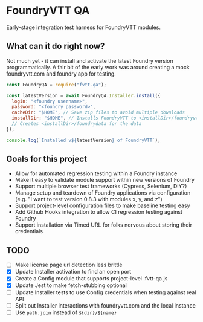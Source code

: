 # FoundryVTT QA

Early-stage integration test harness for FoundryVTT modules.

## What can it do right now?

Not much yet - it can install and activate the latest Foundry version programmatically. A fair bit of the early work was around creating a mock foundryvtt.com and foundry app for testing.

```js
const FoundryQA = require("fvtt-qa");

const latestVersion = await FoundryQA.Installer.install({
  login: "<foundry username>",
  password: "<foundry password>",
  cacheDir: "$HOME", // Save zip files to avoid multiple downloads
  installDir: "$HOME", // Installs FoundryVTT to <installDir>/foundryvtt
  // Creates <installDir>/foundrydata for the data
});

console.log(`Installed v${latestVersion} of FoundryVTT`);
```

## Goals for this project

- Allow for automated regression testing within a Foundry instance
- Make it easy to validate module support within new versions of Foundry
- Support multiple browser test frameworks (Cypress, Selenium, DIY?)
- Manage setup and teardown of Foundry applications via configuration (e.g. "I want to test version 0.8.3 with modules x, y, and z")
- Support project-level configuration files to make baseline testing easy
- Add Github Hooks integration to allow CI regression testing against Foundry
- Support installation via Timed URL for folks nervous about storing their credentials

## TODO

- [ ] Make license page url detection less brittle
- [x] Update Installer activation to find an open port
- [x] Create a Config module that supports project-level .fvtt-qa.js
- [x] Update Jest to make fetch-stubbing optional
- [ ] Update Installer tests to use Config credentials when testing against real API
- [ ] Split out Installer interactions with foundryvtt.com and the local instance
- [ ] Use `path.join` instead of `${dir}/${name}`

